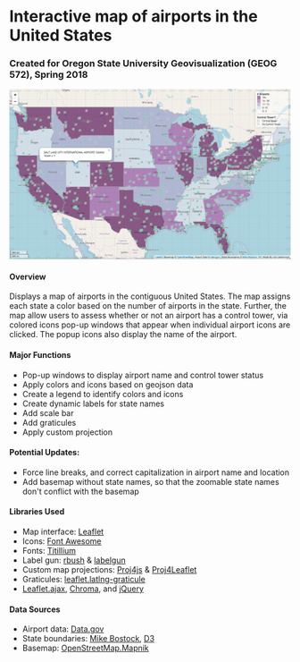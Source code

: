 # Interactive map of airports in the United States

### Created for Oregon State University Geovisualization (GEOG 572), Spring 2018

![Map View](img/map_screenshot.png)



#### Overview

Displays a map of airports in the contiguous United States. The map assigns each state a color based on the number of airports in the state. Further, the map allow users to assess whether or not an airport has a control tower, via colored icons pop-up windows that appear when individual airport icons are clicked. The popup icons also display the name of the airport.

#### Major Functions

- Pop-up windows to display airport name and control tower status
- Apply colors and icons based on geojson data
- Create a legend to identify colors and icons
- Create dynamic labels for state names
- Add scale bar
- Add graticules
- Apply custom projection

#### Potential Updates:

- Force line breaks, and correct capitalization in airport name and location
- Add basemap without state names, so that the zoomable state names don't conflict with the basemap



#### Libraries Used

- Map interface: [Leaflet](http://leafletjs.com)
- Icons: [Font Awesome](https://fontawesome.com/)
- Fonts: [Titillium](https://fonts.google.com/specimen/Titillium+Web)
- Label gun: [rbush](https://unpkg.com/rbush@2.0.1/) & [labelgun](https://unpkg.com/labelgun@6.0.0/lib/labelgun.min.js)
- Custom map projections: [Proj4js](http://proj4js.org/) & [Proj4Leaflet](https://kartena.github.io/Proj4Leaflet/)
- Graticules: [leaflet.latlng-graticule](https://github.com/cloudybay/leaflet.latlng-graticule)
- [Leaflet.ajax](https://github.com/calvinmetcalf/leaflet-ajax), [Chroma](https://gka.github.io/chroma.js/), and [jQuery](https://jquery.com/)



#### Data Sources

- Airport data: [Data.gov](Data.gov)
- State boundaries: [Mike Bostock](https://bost.ocks.org/mike/), [D3](https://d3js.org/)
- Basemap: [OpenStreetMap.Mapnik](http://leaflet-extras.github.io/leaflet-providers/preview/#filter=OpenStreetMap.Mapnik)



